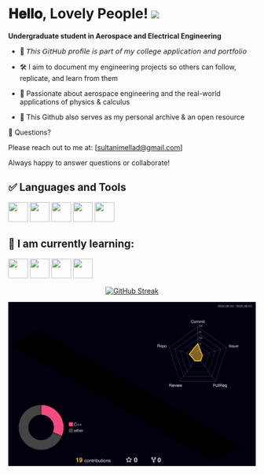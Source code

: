 <h1> 𝐇𝐞𝐥𝐥𝐨, Lovely People! <img src="https://media.giphy.com/media/hvRJCLFzcasrR4ia7z/giphy.gif" width="40"/> </h1>

**Undergraduate student in Aerospace and Electrical Engineering**

* 📌 𝘛𝘩𝘪𝘴 𝘎𝘪𝘵𝘏𝘶𝘣 𝘱𝘳𝘰𝘧𝘪𝘭𝘦 𝘪𝘴 𝘱𝘢𝘳𝘵 𝘰𝘧 𝘮𝘺 𝘤𝘰𝘭𝘭𝘦𝘨𝘦 𝘢𝘱𝘱𝘭𝘪𝘤𝘢𝘵𝘪𝘰𝘯 𝘢𝘯𝘥 𝘱𝘰𝘳𝘵𝘧𝘰𝘭𝘪𝘰 

* 🛠 I aim to document my engineering projects so others can follow, replicate, and learn from them

* 🚀 Passionate about aerospace engineering and the real-world applications of physics & calculus

* 📁 This Github also serves as my personal archive & an open resource



📩 Questions?

Please reach out to me at: [sultanimellad@gmail.com]

Always happy to answer questions or collaborate!


## ✅ Languages and Tools

<p align="left">
  <!-- Python -->
  <img src="https://cdn.jsdelivr.net/gh/devicons/devicon/icons/python/python-original.svg" width="40" height="40"/>
  
  <!-- MATLAB -->
  <img src="https://upload.wikimedia.org/wikipedia/commons/2/21/Matlab_Logo.png" width="40" height="40"/>

  <!-- C -->
  <img src="https://cdn.jsdelivr.net/gh/devicons/devicon/icons/c/c-original.svg" width="40" height="40"/>

  <!-- C++ -->
  <img src="https://cdn.jsdelivr.net/gh/devicons/devicon/icons/cplusplus/cplusplus-original.svg" width="40" height="40"/>

  <!-- Arduino -->
  <img src="https://cdn.jsdelivr.net/gh/devicons/devicon/icons/arduino/arduino-original.svg" width="40" height="40"/>


## 🌱 I am currently learning: 
<!-- LaTeX -->
<img src="https://cdn.jsdelivr.net/gh/devicons/devicon/icons/latex/latex-original.svg" width="40" height="40"/><!-- ROS (Robot Operating System) -->
<img src="https://upload.wikimedia.org/wikipedia/commons/thumb/b/bb/Ros_logo.svg/1200px-Ros_logo.svg.png" width="40" height="40"/><!-- OpenCV -->
<img src="https://upload.wikimedia.org/wikipedia/commons/3/32/OpenCV_Logo_with_text_svg_version.svg" width="40" height="40"/><!-- Julia -->
<img src="https://cdn.jsdelivr.net/gh/devicons/devicon/icons/julia/julia-original.svg" width="40" height="40"/> </p>

<p align="center">
  <a href="https://git.io/streak-stats">
    <img src="https://streak-stats.demolab.com/?user=takebackreality&theme=dark&hide_border=true&border_radius=10" alt="GitHub Streak"/>
  </a>
</p>

![3D Graph](./profile-3d-contrib/profile-night-rainbow.svg)
